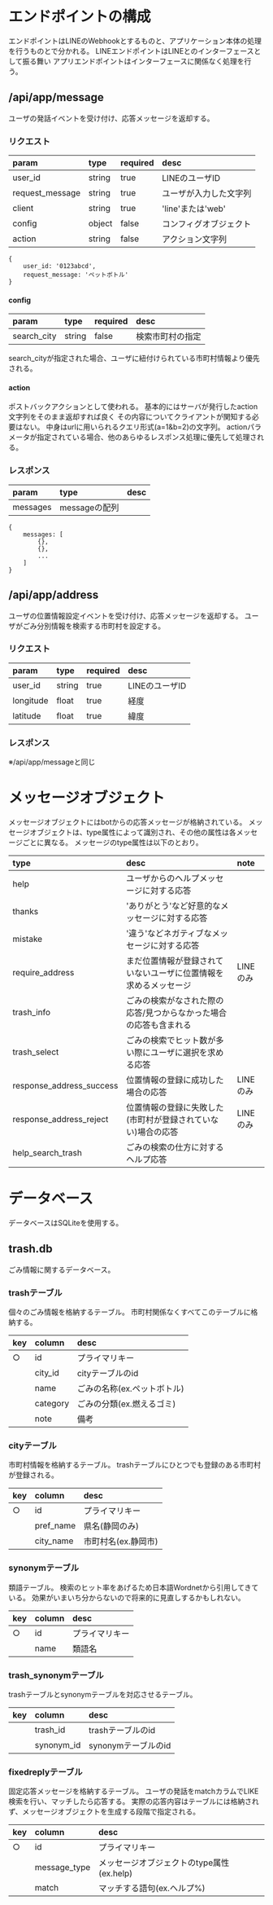 # エンドポイントの構成
エンドポイントはLINEのWebhookとするものと、アプリケーション本体の処理を行うものとで分かれる。
LINEエンドポイントはLINEとのインターフェースとして振る舞い
アプリエンドポイントはインターフェースに関係なく処理を行う。

## /api/app/message
ユーザの発話イベントを受け付け、応答メッセージを返却する。

### リクエスト

|param|type|required|desc|
|:--|:--|:--|:--|
|user_id|string|true|LINEのユーザID|
|request_message|string|true|ユーザが入力した文字列|
|client|string|true|'line'または'web'|
|config|object|false|コンフィグオブジェクト|
|action|string|false|アクション文字列|


```
{
    user_id: '0123abcd',
    request_message: 'ペットボトル'
}
```

#### config

|param|type|required|desc|
|:--|:--|:--|:--|
|search_city|string|false|検索市町村の指定|

search_cityが指定された場合、ユーザに紐付けられている市町村情報より優先される。

#### action

ポストバックアクションとして使われる。
基本的にはサーバが発行したaction文字列をそのまま返却すれば良く
その内容についてクライアントが関知する必要はない。
中身はurlに用いられるクエリ形式(a=1&b=2)の文字列。
actionパラメータが指定されている場合、他のあらゆるレスポンス処理に優先して処理される。

### レスポンス

|param|type|desc|
|:--|:--|:--|
|messages|messageの配列||

```
{
    messages: [
        {},
        {},
        ...
    ]
}
```

## /api/app/address
ユーザの位置情報設定イベントを受け付け、応答メッセージを返却する。
ユーザがごみ分別情報を検索する市町村を設定する。

### リクエスト
|param|type|required|desc|
|:--|:--|:--|:--|
|user_id|string|true|LINEのユーザID|
|longitude|float|true|経度|
|latitude|float|true|緯度|

### レスポンス
※/api/app/messageと同じ

# メッセージオブジェクト
メッセージオブジェクトにはbotからの応答メッセージが格納されている。
メッセージオブジェクトは、type属性によって識別され、その他の属性は各メッセージごとに異なる。
メッセージのtype属性は以下のとおり。

|type|desc|note|
|:--|:--|:--|
|help|ユーザからのヘルプメッセージに対する応答||
|thanks|'ありがとう'など好意的なメッセージに対する応答||
|mistake|'違う'などネガティブなメッセージに対する応答||
|require_address|まだ位置情報が登録されていないユーザに位置情報を求めるメッセージ|LINEのみ|
|trash_info|ごみの検索がなされた際の応答/見つからなかった場合の応答も含まれる||
|trash_select|ごみの検索でヒット数が多い際にユーザに選択を求める応答||
|response_address_success|位置情報の登録に成功した場合の応答|LINEのみ|
|response_address_reject|位置情報の登録に失敗した(市町村が登録されていない)場合の応答|LINEのみ|
|help_search_trash|ごみの検索の仕方に対するヘルプ応答||

# データベース
データベースはSQLiteを使用する。

## trash.db
ごみ情報に関するデータベース。

### trashテーブル
個々のごみ情報を格納するテーブル。
市町村関係なくすべてこのテーブルに格納する。

|key|column|desc|
|:--|:--|:--|
|○|id|プライマリキー|
||city_id|cityテーブルのid|
||name|ごみの名称(ex.ペットボトル)|
||category|ごみの分類(ex.燃えるゴミ)|
||note|備考|

### cityテーブル
市町村情報を格納するテーブル。
trashテーブルにひとつでも登録のある市町村が登録される。

|key|column|desc|
|:--|:--|:--|
|○|id|プライマリキー|
||pref_name|県名(静岡のみ)|
||city_name|市町村名(ex.静岡市)|

### synonymテーブル
類語テーブル。
検索のヒット率をあげるため日本語Wordnetから引用してきている。
効果がいまいち分からないので将来的に見直しするかもしれない。

|key|column|desc|
|:--|:--|:--|
|○|id|プライマリキー|
||name|類語名|

### trash_synonymテーブル
trashテーブルとsynonymテーブルを対応させるテーブル。

|key|column|desc|
|:--|:--|:--|
||trash_id|trashテーブルのid|
||synonym_id|synonymテーブルのid|


### fixedreplyテーブル
固定応答メッセージを格納するテーブル。
ユーザの発話をmatchカラムでLIKE検索を行い、マッチしたら応答する。
実際の応答内容はテーブルには格納されず、メッセージオブジェクトを生成する段階で指定される。

|key|column|desc|
|:--|:--|:--|
|○|id|プライマリキー|
||message_type|メッセージオブジェクトのtype属性(ex.help)|
||match|マッチする語句(ex.ヘルプ%)|

